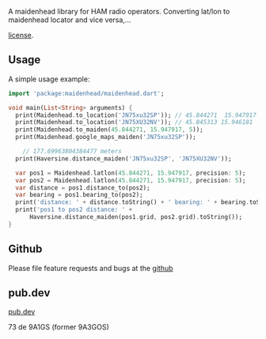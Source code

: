 A maidenhead library for HAM radio operators. Converting lat/lon to maidenhead locator
and vice versa,...

[license](https://raw.githubusercontent.com/goranskular/maidenhead/master/LICENSE).

## Usage

A simple usage example:

```dart
import 'package:maidenhead/maidenhead.dart';

void main(List<String> arguments) {
  print(Maidenhead.to_location('JN75xu32SP')); // 45.844271  15.947917
  print(Maidenhead.to_location('JN75XU32NV')); // 45.845313 15.946181
  print(Maidenhead.to_maiden(45.844271, 15.947917, 5));
  print(Maidenhead.google_maps_maiden('JN75xu32SP'));

    // 177.69963804384477 meters
  print(Haversine.distance_maiden('JN75xu32SP', 'JN75XU32NV'));

  var pos1 = Maidenhead.latlon(45.844271, 15.947917, precision: 5);
  var pos2 = Maidenhead.latlon(45.844271, 15.947917, precision: 5);
  var distance = pos1.distance_to(pos2);
  var bearing = pos1.bearing_to(pos2);
  print('distance: ' + distance.toString() + ' bearing: ' + bearing.toString());
  print('pos1 to pos2 distance: ' +
      Haversine.distance_maiden(pos1.grid, pos2.grid).toString());
}
```

## Github

Please file feature requests and bugs at the [github](https://github.com/goranskular/maidenhead.git)

## pub.dev

[pub.dev](https://pub.dev/packages/maidenhead)

73 de 9A1GS (former 9A3GOS)